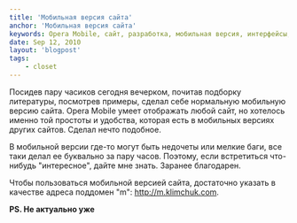 ```yaml
---
title: 'Мобильная версия сайта'
anchor: 'Мобильная версия сайта'
keywords: Opera Mobile, сайт, разработка, мобильная версия, интерфейсы, верстка
date: Sep 12, 2010
layout: 'blogpost'
tags:
    - closet
---
```


Посидев пару часиков сегодня вечерком, почитав подборку литературы, посмотрев примеры, сделал себе нормальную мобильную версию сайта. Opera Mobile умеет отображать любой сайт, но хотелось именно той простоты и удобства, которая есть в мобильных версиях других сайтов. Сделал нечто подобное.

В мобильной версии где-то могут быть недочеты или мелкие баги, все таки делал ее буквально за пару часов. Поэтому, если встретиться что-нибудь "интересное", дайте мне знать. Заранее благодарен.

Чтобы пользоваться мобильной версией сайта, достаточно указать в качестве адреса поддомен "m": http://m.klimchuk.com.

__PS. Не актуально уже__